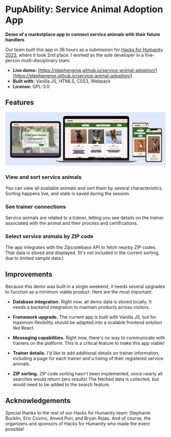 # PupAbility: Service Animal Adoption App

**Demo of a marketplace app to connect service animals with their future handlers**

Our team built this app in 36 hours as a submission for [Hacks for Humanity 2023](https://www.hacksforhumanity.io/), where it took 2nd place. I worked as the sole developer in a five-person multi-disciplinary team.

- **Live demo:** [https://stephengroe.github.io/service-animal-adoption/](https://stephengroe.github.io/service-animal-adoption/)
- **Built with:** Vanilla JS, HTML5, CSS3, Webpack
- **License:** GPL-3.0

## Features

![Demo screenshot on multiple devices](screenshot.png)

### View and sort service animals

You can view all available animals and sort them by several characteristics. Sorting happens live, and state is saved during the session.

### See trainer connections

Service animals are related to a trainer, letting you see details on the trainer associated with the animal and their process and certifications.

### Select service animals by ZIP code

The app integrates with the Zipcodebase API to fetch nearby ZIP codes. That data is stored and displayed. (It's not included in the current sorting, due to limited sample data.)

## Improvements

Because this demo was built in a single weekend, it needs several upgrades to function as a minimum viable product. Here are the most important:

* **Database integration.** Right now, all demo data is stored locally. It needs a backend integration to maintain products across visitors.

* **Framework upgrade.** The current app is built with Vanilla JS, but for maximum flexibility should be adapted into a scalable frontend solution like React.

* **Messaging capabilities.** Right now, there's no way to communicate with trainers on the platform. This is a critical feature to make this app viable!

* **Trainer details.** I'd like to add additional details on trainer information, including a page for each trainer and a listing of their registered service animals.

* **ZIP sorting.** ZIP code sorting hasn't been implemented, since nearly all searches would return zero results! The fetched data is collected, but would need to be added to the search feature.

## Acknowledgements

Special thanks to the rest of our Hacks for Humanity team: Stephanie Bucklin, Eric Covino, Anved Puri, and Bryan Rojas. And of course, the organizers and sponsors of Hacks for Humanity who made the event possible!
